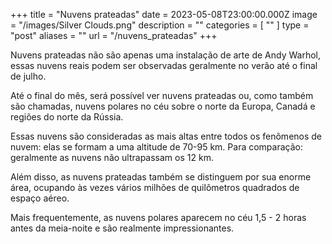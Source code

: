 +++
title = "Nuvens prateadas"
date = 2023-05-08T23:00:00.000Z
image = "/images/Silver Clouds.png"
description = ""
categories = [ "" ]
type = "post"
aliases = ""
url = "/nuvens_prateadas"
+++

Nuvens prateadas não são apenas uma instalação de arte de Andy Warhol, essas nuvens reais podem ser observadas geralmente no verão até o final de julho.

Até o final do mês, será possível ver nuvens prateadas ou, como também são chamadas, nuvens polares no céu sobre o norte da Europa, Canadá e regiões do norte da Rússia.

Essas nuvens são consideradas as mais altas entre todos os fenômenos de nuvem: elas se formam a uma altitude de 70-95 km. Para comparação: geralmente as nuvens não ultrapassam os 12 km.

Além disso, as nuvens prateadas também se distinguem por sua enorme área, ocupando às vezes vários milhões de quilômetros quadrados de espaço aéreo.

Mais frequentemente, as nuvens polares aparecem no céu 1,5 - 2 horas antes da meia-noite e são realmente impressionantes.
